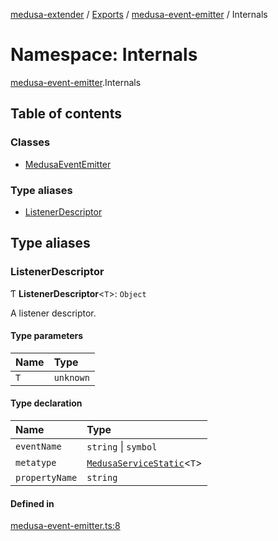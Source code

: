 [medusa-extender](../README.md) / [Exports](../modules.md) / [medusa-event-emitter](medusa_event_emitter.md) / Internals

# Namespace: Internals

[medusa-event-emitter](medusa_event_emitter.md).Internals

## Table of contents

### Classes

- [MedusaEventEmitter](../classes/medusa_event_emitter.Internals.MedusaEventEmitter.md)

### Type aliases

- [ListenerDescriptor](medusa_event_emitter.Internals.md#listenerdescriptor)

## Type aliases

### ListenerDescriptor

Ƭ **ListenerDescriptor**<`T`\>: `Object`

A listener descriptor.

#### Type parameters

| Name | Type |
| :------ | :------ |
| `T` | `unknown` |

#### Type declaration

| Name | Type |
| :------ | :------ |
| `eventName` | `string` \| `symbol` |
| `metatype` | [`MedusaServiceStatic`](../interfaces/types.MedusaServiceStatic.md)<`T`\> |
| `propertyName` | `string` |

#### Defined in

[medusa-event-emitter.ts:8](https://github.com/adrien2p/medusa-extender/blob/55d8212/src/medusa-event-emitter.ts#L8)
